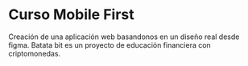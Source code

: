 # Curso Mobile First
Creación de una aplicación web basandonos en un diseño real desde figma. Batata bit es un proyecto de educación financiera con criptomonedas.
